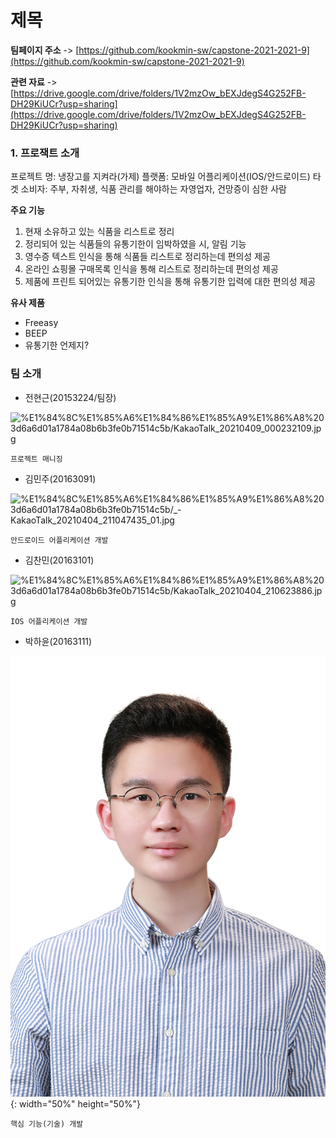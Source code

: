 # 제목

**팀페이지 주소** -> [https://github.com/kookmin-sw/capstone-2021-2021-9](https://github.com/kookmin-sw/capstone-2021-2021-9)

**관련 자료** -> [https://drive.google.com/drive/folders/1V2mzOw_bEXJdegS4G252FB-DH29KiUCr?usp=sharing](https://drive.google.com/drive/folders/1V2mzOw_bEXJdegS4G252FB-DH29KiUCr?usp=sharing)

### 1. 프로잭트 소개

프로젝트 명: 냉장고를 지켜라(가제)
플랫폼: 모바일 어플리케이션(IOS/안드로이드)
타겟 소비자: 주부, 자취생, 식품 관리를 해야하는 자영업자, 건망증이 심한 사람

**주요 기능**

1. 현재 소유하고 있는 식품을 리스트로 정리
2. 정리되어 있는 식품들의 유통기한이 임박하였을 시, 알림 기능
3. 영수증 텍스트 인식을 통해 식품들 리스트로 정리하는데 편의성 제공
4. 온라인 쇼핑몰 구매목록 인식을 통해 리스트로 정리하는데 편의성 제공
5. 제품에 프린트 되어있는 유통기한 인식을 통해 유통기한 입력에 대한 편의성 제공

**유사 제품**

- Freeasy
- BEEP
- 유통기한 언제지?

### 팀 소개

- 전현근(20153224/팀장)

![%E1%84%8C%E1%85%A6%E1%84%86%E1%85%A9%E1%86%A8%203d6a6d01a1784a08b6b3fe0b71514c5b/KakaoTalk_20210409_000232109.jpg](%E1%84%8C%E1%85%A6%E1%84%86%E1%85%A9%E1%86%A8%203d6a6d01a1784a08b6b3fe0b71514c5b/KakaoTalk_20210409_000232109.jpg)

```
프로젝트 매니징
```

- 김민주(20163091)

![%E1%84%8C%E1%85%A6%E1%84%86%E1%85%A9%E1%86%A8%203d6a6d01a1784a08b6b3fe0b71514c5b/_-KakaoTalk_20210404_211047435_01.jpg](%E1%84%8C%E1%85%A6%E1%84%86%E1%85%A9%E1%86%A8%203d6a6d01a1784a08b6b3fe0b71514c5b/_-KakaoTalk_20210404_211047435_01.jpg)

```
안드로이드 어플리케이션 개발
```

- 김찬민(20163101)

![%E1%84%8C%E1%85%A6%E1%84%86%E1%85%A9%E1%86%A8%203d6a6d01a1784a08b6b3fe0b71514c5b/KakaoTalk_20210404_210623886.jpg](%E1%84%8C%E1%85%A6%E1%84%86%E1%85%A9%E1%86%A8%203d6a6d01a1784a08b6b3fe0b71514c5b/KakaoTalk_20210404_210623886.jpg)

```
IOS 어플리케이션 개발
```

- 박하윤(20163111)

![%E1%84%8C%E1%85%A6%E1%84%86%E1%85%A9%E1%86%A8%203d6a6d01a1784a08b6b3fe0b71514c5b/KakaoTalk_20210404_210423322.jpg](/team_image/KakaoTalk_20210404_210423322.jpg){: width="50%" height="50%"}

```
핵심 기능(기술) 개발
```

